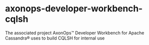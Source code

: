 # axonops-developer-workbench-cqlsh
The associated project AxonOps™ Developer Workbench for Apache Cassandra® uses to build CQLSH for internal use

